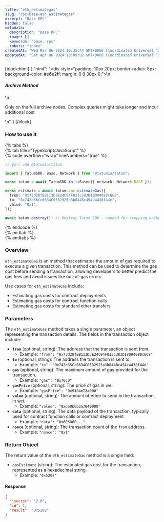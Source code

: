 ```yaml
---
title: "eth_estimategas"
slug: "rpc-base-eth_estimategas"
excerpt: "Base RPC"
hidden: false
metadata: 
  description: "Base RPC"
  image: []
  keywords: "base, rpc"
  robots: "index"
createdAt: "Wed Mar 06 2024 10:35:44 GMT+0000 (Coordinated Universal Time)"
updatedAt: "Sat Apr 06 2024 13:09:02 GMT+0000 (Coordinated Universal Time)"
---
```

[block:html]
{
  "html": "<div style=\"padding: 10px 20px; border-radius: 5px; background-color: #e6e2ff; margin: 0 0 30px 0;\">\n  <h5>Archive Method</h5>\n  <p>Only on the full archive nodes. Complex queries might take longer and incur additional cost</p>\n</div>"
}
[/block]


### How to use it

{% tabs %}  
{% tab title="TypeScript/JavaScript" %}  
{% code overflow="wrap" lineNumbers="true" %}

```typescript
// yarn add @tatumio/tatum

import { TatumSDK, Base, Network } from "@tatumio/tatum";

const tatum = await TatumSDK.init<Base>({ network: Network.BASE });

const estimate = await tatum.rpc.estimateGas({
  from: "0x73d28fEB113D3E24C94F813c383D18D94080c6C8",
  to: "0x742d35Cc6634C0532925a3b844Bc454e4438f44e",
  value: "0x1",
});

await tatum.destroy(); // Destroy Tatum SDK - needed for stopping background jobs
```

{% endcode %}  
{% endtab %}  
{% endtabs %}

### Overview

`eth_estimateGas` is an method that estimates the amount of gas required to execute a given transaction. This method can be used to determine the gas cost before sending a transaction, allowing developers to better predict the gas fees and avoid issues like out-of-gas errors.

Use cases for `eth_estimateGas` include:

- Estimating gas costs for contract deployments
- Estimating gas costs for contract function calls
- Estimating gas costs for standard ether transfers

### Parameters

The `eth_estimateGas` method takes a single parameter, an object representing the transaction details. The fields in the transaction object include:

- **`from`** (optional, string): The address that the transaction is sent from.
  - Example: `"from": "0x73d28fEB113D3E24C94F813c383D18D94080c6C8"`
- **`to`** (optional, string): The address the transaction is sent to.
  - Example: `"to": "0x742d35Cc6634C0532925a3b844Bc454e4438f44e"`
- **`gas`** (optional, string): The maximum amount of gas provided for the transaction.
  - Example: `"gas": "0x76c0"`
- **`gasPrice`** (optional, string): The price of gas in wei.
  - Example: `"gasPrice": "0x9184e72a000"`
- **`value`** (optional, string): The amount of ether to send in the transaction, in wei.
  - Example: `"value": "0xde0b6b3a7640000"`
- **`data`** (optional, string): The data payload of the transaction, typically used for contract function calls or contract deployment.
  - Example: `"data": "0x606060..."`
- **`nonce`** (optional, string): The transaction count of the `from` address.
  - Example: `"nonce": "0x1"`

### Return Object

The return value of the `eth_estimateGas` method is a single field:

- `gasEstimate` (string): The estimated gas cost for the transaction, represented as a hexadecimal string.
  - Example: `"0x5208"`

#### Response

```json
{
  "jsonrpc": "2.0",
  "id": 1,
  "result": "0x5208"
}
```
